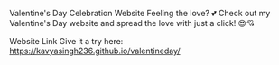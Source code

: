 Valentine's Day Celebration Website
Feeling the love? 💕 Check out my Valentine's Day website and spread the love with just a click! 😍💘

Website Link
Give it a try here: https://kavyasingh236.github.io/valentineday/
